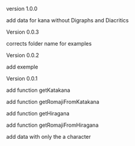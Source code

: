 version 1.0.0

add data for kana without Digraphs and Diacritics

Version 0.0.3

corrects folder name for examples

Version 0.0.2

add exemple

Version 0.0.1

add function getKatakana

add function getRomajiFromKatakana

add function getHiragana

add function getRomajiFromHiragana

add data with only the a character